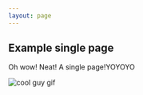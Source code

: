 ```yaml
---
layout: page
---
```


## Example single page 

Oh wow! Neat! A single page!YOYOYO

![cool guy gif](https://media.giphy.com/media/62PP2yEIAZF6g/giphy.gif)
